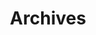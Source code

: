 ---
title: "Archives"
layout: "archives"
slug: "archives"
menu: 
    main:
        name: Archives
        weight: -70
        params:
            icon: archives
---